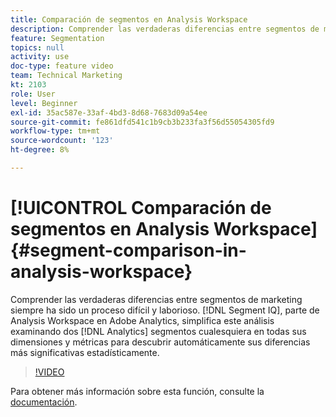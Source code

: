 ```yaml
---
title: Comparación de segmentos en Analysis Workspace
description: Comprender las verdaderas diferencias entre segmentos de marketing siempre ha sido un proceso difícil y laborioso. IQ de segmento, parte de Analysis Workspace en Adobe Analytics, simplifica este análisis al examinar dos segmentos cualquiera de Analytics en todas sus dimensiones y métricas para descubrir automáticamente sus diferencias más significativas estadísticamente.
feature: Segmentation
topics: null
activity: use
doc-type: feature video
team: Technical Marketing
kt: 2103
role: User
level: Beginner
exl-id: 35ac587e-33af-4bd3-8d68-7683d09a54ee
source-git-commit: fe861dfd541c1b9cb3b233fa3f56d55054305fd9
workflow-type: tm+mt
source-wordcount: '123'
ht-degree: 8%

---
```


# [!UICONTROL Comparación de segmentos en Analysis Workspace] {#segment-comparison-in-analysis-workspace}

Comprender las verdaderas diferencias entre segmentos de marketing siempre ha sido un proceso difícil y laborioso. [!DNL Segment IQ], parte de Analysis Workspace en Adobe Analytics, simplifica este análisis examinando dos  [!DNL Analytics]  segmentos cualesquiera en todas sus   dimensiones y   métricas para descubrir automáticamente sus diferencias más significativas estadísticamente.

>[!VIDEO](https://video.tv.adobe.com/v/23976/?quality=12)

Para obtener más información sobre esta función, consulte la [documentación](https://experienceleague.adobe.com/docs/analytics/analyze/analysis-workspace/panels/segment-comparison/segment-comparison.html?lang=en).
